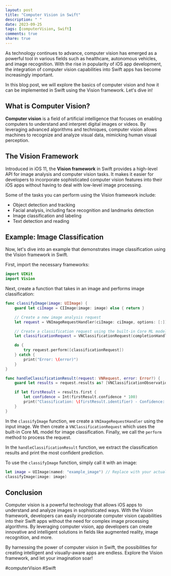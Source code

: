 ```yaml
---
layout: post
title: "Computer Vision in Swift"
description: " "
date: 2023-09-25
tags: [computerVision, Swift]
comments: true
share: true
---
```


As technology continues to advance, computer vision has emerged as a powerful tool in various fields such as healthcare, autonomous vehicles, and image recognition. With the rise in popularity of iOS app development, the integration of computer vision capabilities into Swift apps has become increasingly important.

In this blog post, we will explore the basics of computer vision and how it can be implemented in Swift using the Vision framework. Let's dive in!

## What is Computer Vision?
**Computer vision** is a field of artificial intelligence that focuses on enabling computers to understand and interpret digital images or videos. By leveraging advanced algorithms and techniques, computer vision allows machines to recognize and analyze visual data, mimicking human visual perception.

## The Vision Framework
Introduced in iOS 11, the **Vision framework** in Swift provides a high-level API for image analysis and computer vision tasks. It makes it easier for developers to incorporate sophisticated computer vision features into their iOS apps without having to deal with low-level image processing.

Some of the tasks you can perform using the Vision framework include:
- Object detection and tracking
- Facial analysis, including face recognition and landmarks detection
- Image classification and labeling
- Text detection and reading

## Example: Image Classification
Now, let's dive into an example that demonstrates image classification using the Vision framework in Swift.

First, import the necessary frameworks:

```swift
import UIKit
import Vision
```

Next, create a function that takes in an image and performs image classification:

```swift
func classifyImage(image: UIImage) {
    guard let ciImage = CIImage(image: image) else { return }

    // Create a new image analysis request
    let request = VNImageRequestHandler(ciImage: ciImage, options: [:])

    // Create a classification request using the built-in Core ML model (ImageNet)
    let classificationRequest = VNClassificationRequest(completionHandler: handleClassificationResult)

    do {
        try request.perform([classificationRequest])
    } catch {
        print("Error: \(error)")
    }
}

func handleClassificationResult(request: VNRequest, error: Error?) {
    guard let results = request.results as? [VNClassificationObservation] else { return }

    if let firstResult = results.first {
        let confidence = Int(firstResult.confidence * 100)
        print("Classification: \(firstResult.identifier) - Confidence: \(confidence)%")
    }
}
```

In the `classifyImage` function, we create a `VNImageRequestHandler` using the input image. We then create a `VNClassificationRequest` which uses the built-in Core ML model for image classification. Finally, we call the `perform` method to process the request.

In the `handleClassificationResult` function, we extract the classification results and print the most confident prediction.

To use the `classifyImage` function, simply call it with an image:

```swift
let image = UIImage(named: "example_image") // Replace with your actual image
classifyImage(image: image)
```

## Conclusion
Computer vision is a powerful technology that allows iOS apps to understand and analyze images in sophisticated ways. With the Vision framework, developers can easily incorporate computer vision capabilities into their Swift apps without the need for complex image processing algorithms. By leveraging computer vision, app developers can create innovative and intelligent solutions in fields like augmented reality, image recognition, and more.

By harnessing the power of computer vision in Swift, the possibilities for creating intelligent and visually-aware apps are endless. Explore the Vision framework, and let your imagination soar!

#computerVision #Swift
